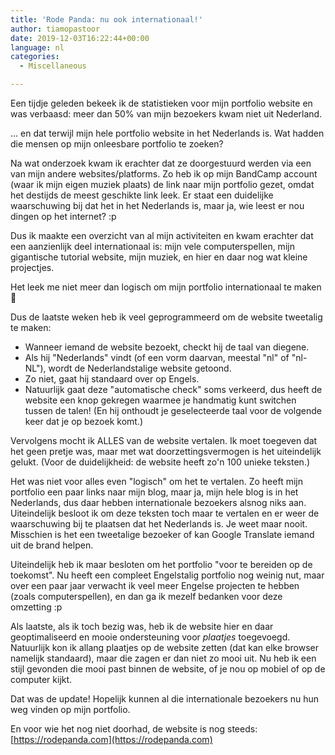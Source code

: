 ```yaml
---
title: 'Rode Panda: nu ook internationaal!'
author: tiamopastoor
date: 2019-12-03T16:22:44+00:00
language: nl
categories:
  - Miscellaneous

---
```

Een tijdje geleden bekeek ik de statistieken voor mijn portfolio website en was verbaasd: meer dan 50% van mijn bezoekers kwam niet uit Nederland.

... en dat terwijl mijn hele portfolio website in het Nederlands is. Wat hadden die mensen op mijn onleesbare portfolio te zoeken?

Na wat onderzoek kwam ik erachter dat ze doorgestuurd werden via een van mijn andere websites/platforms. Zo heb ik op mijn BandCamp account (waar ik mijn eigen muziek plaats) de link naar mijn portfolio gezet, omdat het destijds de meest geschikte link leek. Er staat een duidelijke waarschuwing bij dat het in het Nederlands is, maar ja, wie leest er nou dingen op het internet? :p


Dus ik maakte een overzicht van al mijn activiteiten en kwam erachter dat een aanzienlijk deel internationaal is: mijn vele computerspellen, mijn gigantische tutorial website, mijn muziek, en hier en daar nog wat kleine projectjes.

Het leek me niet meer dan logisch om mijn portfolio internationaal te maken 🙂

Dus de laatste weken heb ik veel geprogrammeerd om de website tweetalig te maken:

  * Wanneer iemand de website bezoekt, checkt hij de taal van diegene.
  * Als hij "Nederlands" vindt (of een vorm daarvan, meestal "nl" of "nl-NL"), wordt de Nederlandstalige website getoond.
  * Zo niet, gaat hij standaard over op Engels.
  * Natuurlijk gaat deze "automatische check" soms verkeerd, dus heeft de website een knop gekregen waarmee je handmatig kunt switchen tussen de talen! (En hij onthoudt je geselecteerde taal voor de volgende keer dat je op bezoek komt.)

Vervolgens mocht ik ALLES van de website vertalen. Ik moet toegeven dat het geen pretje was, maar met wat doorzettingsvermogen is het uiteindelijk gelukt. (Voor de duidelijkheid: de website heeft zo'n 100 unieke teksten.)

Het was niet voor alles even "logisch" om het te vertalen. Zo heeft mijn portfolio een paar links naar mijn blog, maar ja, mijn hele blog is in het Nederlands, dus daar hebben internationale bezoekers alsnog niks aan. Uiteindelijk besloot ik om deze teksten toch maar te vertalen en er weer de waarschuwing bij te plaatsen dat het Nederlands is. Je weet maar nooit. Misschien is het een tweetalige bezoeker of kan Google Translate iemand uit de brand helpen.

Uiteindelijk heb ik maar besloten om het portfolio "voor te bereiden op de toekomst". Nu heeft een compleet Engelstalig portfolio nog weinig nut, maar over een paar jaar verwacht ik veel meer Engelse projecten te hebben (zoals computerspellen), en dan ga ik mezelf bedanken voor deze omzetting :p

Als laatste, als ik toch bezig was, heb ik de website hier en daar geoptimaliseerd en mooie ondersteuning voor _plaatjes_ toegevoegd. Natuurlijk kon ik allang plaatjes op de website zetten (dat kan elke browser namelijk standaard), maar die zagen er dan niet zo mooi uit. Nu heb ik een stijl gevonden die mooi past binnen de website, of je nou op mobiel of op de computer kijkt.

Dat was de update! Hopelijk kunnen al die internationale bezoekers nu hun weg vinden op mijn portfolio.

En voor wie het nog niet doorhad, de website is nog steeds: [https://rodepanda.com](https://rodepanda.com)